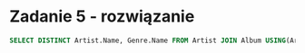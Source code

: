 # Zadanie 5 - rozwiązanie

```SQL
SELECT DISTINCT Artist.Name, Genre.Name FROM Artist JOIN Album USING(ArtistId) JOIN Track USING(AlbumId) JOIN Genre USING(GenreId);
```
